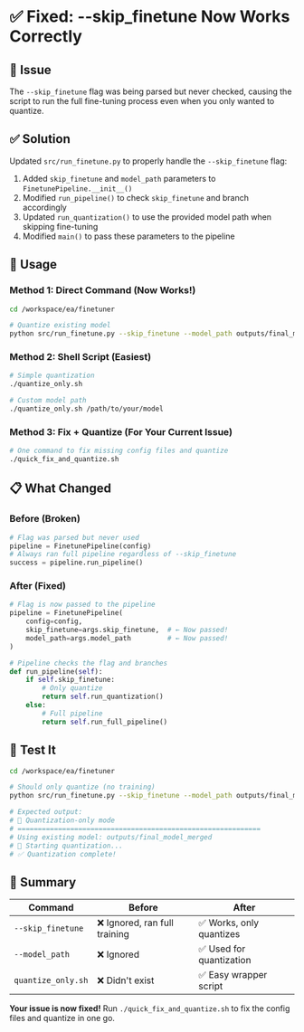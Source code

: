 # ✅ Fixed: --skip_finetune Now Works Correctly

## 🐛 Issue

The `--skip_finetune` flag was being parsed but never checked, causing the script to run the full fine-tuning process even when you only wanted to quantize.

## ✅ Solution

Updated `src/run_finetune.py` to properly handle the `--skip_finetune` flag:

1. Added `skip_finetune` and `model_path` parameters to `FinetunePipeline.__init__()`
2. Modified `run_pipeline()` to check `skip_finetune` and branch accordingly
3. Updated `run_quantization()` to use the provided model path when skipping fine-tuning
4. Modified `main()` to pass these parameters to the pipeline

## 🚀 Usage

### Method 1: Direct Command (Now Works!)

```bash
cd /workspace/ea/finetuner

# Quantize existing model
python src/run_finetune.py --skip_finetune --model_path outputs/final_model_merged
```

### Method 2: Shell Script (Easiest)

```bash
# Simple quantization
./quantize_only.sh

# Custom model path
./quantize_only.sh /path/to/your/model
```

### Method 3: Fix + Quantize (For Your Current Issue)

```bash
# One command to fix missing config files and quantize
./quick_fix_and_quantize.sh
```

## 📋 What Changed

### Before (Broken)
```python
# Flag was parsed but never used
pipeline = FinetunePipeline(config)
# Always ran full pipeline regardless of --skip_finetune
success = pipeline.run_pipeline()
```

### After (Fixed)
```python
# Flag is now passed to the pipeline
pipeline = FinetunePipeline(
    config=config,
    skip_finetune=args.skip_finetune,  # ← Now passed!
    model_path=args.model_path         # ← Now passed!
)

# Pipeline checks the flag and branches
def run_pipeline(self):
    if self.skip_finetune:
        # Only quantize
        return self.run_quantization()
    else:
        # Full pipeline
        return self.run_full_pipeline()
```

## 🧪 Test It

```bash
cd /workspace/ea/finetuner

# Should only quantize (no training)
python src/run_finetune.py --skip_finetune --model_path outputs/final_model_merged

# Expected output:
# 🔄 Quantization-only mode
# ============================================================
# Using existing model: outputs/final_model_merged
# 🔄 Starting quantization...
# ✅ Quantization complete!
```

## 📝 Summary

| Command | Before | After |
|---------|--------|-------|
| `--skip_finetune` | ❌ Ignored, ran full training | ✅ Works, only quantizes |
| `--model_path` | ❌ Ignored | ✅ Used for quantization |
| `quantize_only.sh` | ❌ Didn't exist | ✅ Easy wrapper script |

**Your issue is now fixed!** Run `./quick_fix_and_quantize.sh` to fix the config files and quantize in one go.

